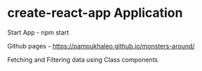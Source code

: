 # create-react-app Application

Start App - npm start

Github pages - https://pampukhaleo.github.io/monsters-around/

Fetching and Filtering data using Class components